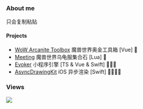 ### About me

只会复制粘贴

#### Projects
- [WoW Arcanite Toolbox](https://github.com/yizhi996/wow-arcanite-toolbox) 魔兽世界奥金工具箱 [Vue] 💩
- [Meeting](https://github.com/yizhi996/Meeting) 魔兽世界乌龟服集合石 [Lua] 💩
- [Evoker](https://github.com/yizhi996/Evoker) 小程序引擎 [TS & Vue & Swift] 💩💩💩
- [AsyncDrawingKit](https://github.com/yizhi996/AsyncDrawingKit) iOS 异步渲染 [Swift] 💩💩💩💩

### Views

![](https://plashspeed.top/turtle/client/github.svg)
